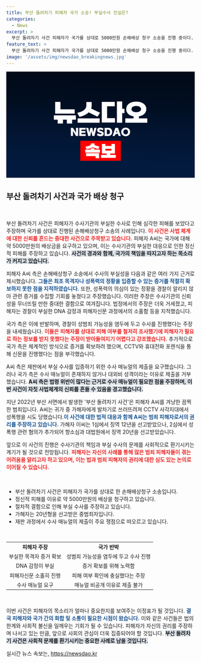 ```yaml
---
title: 부산 돌려차기 피해자 국가 소송! 부실수사 진실은?
categories:
  - News
excerpt: >
  부산 돌려차기 사건 피해자가 국가를 상대로 5000만원 손해배상 청구 소송을 진행 중이다. 부실수사로 인한 정신적 피해를 호소하는 가운데, 수사 과정의 문제점이 드러나며 사법 체계에 대한 불신이 커지고 있다. 클릭하여 자세한 내용을 확인하세요!
feature_text: >
  부산 돌려차기 사건 피해자가 국가를 상대로 5000만원 손해배상 청구 소송을 진행 중이다. 부실수사로 인한 정신적 피해를 호소하는 가운데, 수사 과정의 문제점이 드러나며 사법 체계에 대한 불신이 커지고 있다. 클릭하여 자세한 내용을 확인하세요!
image: '/assets/img/newsdao_breakingnews.jpg'
---
```


<p><img src="/assets/img/newsdao_breakingnews.jpg" alt="bookingtag 속보" /></p>

<h2 data-ke-size="size26">부산 돌려차기 사건과 국가 배상 청구</h2>

<p data-ke-size="size16">&nbsp;</p>

<p>부산 돌려차기 사건은 피해자가 수사기관의 부실한 수사로 인해 심각한 피해를 보았다고 주장하며 국가를 상대로 진행된 손해배상청구 소송의 사례입니다. <b><span style="color: #ee2323;">이 사건은 사법 체계에 대한 신뢰를 흔드는 중대한 사건으로 주목받고 있습니다.</span></b> 피해자 A씨는 국가에 대해 약 5000만원의 배상금을 요구하고 있으며, 이는 수사기관의 부실한 대응으로 인한 정신적 피해를 주장하고 있습니다. <b><span style="background-color: #21538527;">사건의 경과와 함께, 국가의 책임을 따지고자 하는 목소리가 커지고 있습니다.</span></b> </p>

<p>피해자 A씨 측은 손해배상청구 소송에서 수사의 부실성을 다음과 같은 여러 가지 근거로 제시했습니다. <b><span style="color: #1a5490;">그들은 최초 목격자나 성폭력의 정황을 입증할 수 있는 증거를 적절히 확보하지 못한 점을 지적하였습니다.</span></b> 또한, 성폭력의 의심이 있는 정황을 경찰이 알리지 않아 관련 증거를 수집할 기회를 놓쳤다고 주장했습니다. 이러한 주장은 수사기관의 신뢰성을 무너뜨릴 만한 중대한 결함으로 여겨집니다. 법정에서의 주장은 더욱 거세졌고, 피해자는 경찰이 부실한 DNA 감정과 피해자신문 과정에서의 소홀함 등을 지적했습니다. </p>

<p>국가 측은 이에 반발하며, 경찰이 성범죄 가능성을 염두에 두고 수사를 진행했다는 주장을 내세웠습니다. <b><span style="color: #ee2323;">이들은 피해자를 상대로 피해 여부를 철저히 조사했기에 피해자가 필요로 하는 정보를 받지 못했다는 주장이 받아들여지기 어렵다고 강조했습니다.</span></b> 추가적으로 국가 측은 체계적인 방식으로 증거를 확보하려 했으며, CCTV와 휴대전화 포렌식을 통해 신문을 진행했다는 점을 부각했습니다. </p>

<p>A씨 측은 재판에서 부실 수사를 입증하기 위한 수사 매뉴얼의 제출을 요구했습니다. 그러나 국가 측은 수사 매뉴얼이 존재하지 않거나 대외비 성격이라는 이유로 제출을 거부했습니다. <b><span style="background-color: #21538527;">A씨 측은 법령 위반이 많다는 근거로 수사 매뉴얼이 필요한 점을 주장하며, 이번 사건이 자칫 사법체계의 신뢰를 흔들 수 있음을 경고했습니다.</span></b></p>

<p>지난 2022년 부산 서면에서 발생한 '부산 돌려차기 사건'은 피해자 A씨를 겨냥한 끔찍한 범죄입니다. A씨는 귀가 중 가해자에게 발차기로 쓰러뜨려져 CCTV 사각지대에서 성폭행을 시도 당했습니다.<b><span style="color: #1a5490;">이 사건에 대한 법적 대응과 함께 A씨는 범죄 피해자로서의 권리를 주장하고 있습니다.</span></b> 가해자 이씨는 1심에서 징역 12년을 선고받았으나, 2심에서 성폭행 관련 혐의가 추가되어 항소심과 대법원에서 징역 20년을 선고받았습니다. </p>

<p>앞으로 이 사건의 진행은 수사기관의 책임과 부실 수사의 문제를 사회적으로 환기시키는 계기가 될 것으로 전망됩니다. <b><span style="color: #ee2323;">피해자는 자신의 사례를 통해 많은 범죄 피해자들이 겪는 어려움을 알리고자 하고 있으며, 이는 법과 범죄 피해자의 권리에 대한 심도 있는 논의로 이어질 수 있습니다.</span></b></p>

<p data-ke-size="size16">&nbsp;</p>

<ul>
<li>부산 돌려차기 사건은 피해자가 국가를 상대로 한 손해배상청구 소송입니다.</li>
<li>정신적 피해를 이유로 약 5000만원의 배상을 청구하고 있습니다.</li>
<li>절차적 결함으로 인해 부실 수사를 주장하고 있습니다.</li>
<li>가해자는 20년형을 선고받은 중범죄자입니다.</li>
<li>재판 과정에서 수사 매뉴얼의 제출이 주요 쟁점으로 떠오르고 있습니다.</li>
</ul>

<p data-ke-size="size16">&nbsp;</p>

<table>
<tr>
<td style="text-align: center; height: 17px;"><b>피해자 주장</b></td>
<td style="text-align: center; height: 17px;"><b>국가 반박</b></td>
</tr>
<tr>
<td style="text-align: center; height: 17px;">부실한 목격자 증거 확보</td>
<td style="text-align: center; height: 17px;">성범죄 가능성을 염두에 두고 수사 진행</td>
</tr>
<tr>
<td style="text-align: center; height: 17px;">DNA 감정이 부실</td>
<td style="text-align: center; height: 17px;">증거 확보를 위해 노력함</td>
</tr>
<tr>
<td style="text-align: center; height: 17px;">피해자신문 소홀히 진행</td>
<td style="text-align: center; height: 17px;">피해 여부 확인에 충실했다는 주장</td>
</tr>
<tr>
<td style="text-align: center; height: 17px;">수사 매뉴얼 요구</td>
<td style="text-align: center; height: 17px;">매뉴얼 비공개 이유로 제출 불가</td>
</tr>
</table>

<p data-ke-size="size16">&nbsp;</p>

<p>이번 사건은 피해자의 목소리가 얼마나 중요한지를 보여주는 이정표가 될 것입니다. <b><span style="color: #1a5490;">결국 피해자와 국가 간의 화합 및 소통이 필요한 시점이 왔습니다.</span></b> 이와 같은 사건들은 법의 한계와 사회적 불신을 일깨우는 기회가 될 수 있습니다. 피해자가 자신의 권리를 주장하며 나서고 있는 만큼, 앞으로 사회의 관심이 더욱 집중되어야 할 것입니다. <b><span style="background-color: #21538527;">부산 돌려차기 사건은 사회적 문제를 환기시키는 중요한 사례로 남을 것입니다.</span></b></p>
실시간 뉴스 속보는, <a href="https://newsdao.kr" rel="dofollow">https://newsdao.kr</a>


